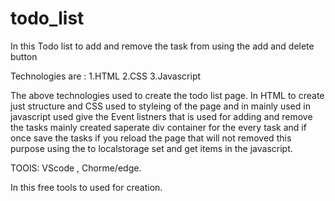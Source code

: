 # todo_list
In this Todo list to add and remove the task from using the add and delete button

Technologies are :
1.HTML
2.CSS
3.Javascript 

The above technologies used to create the todo list page.
In HTML to create just structure and CSS used to styleing of the page and in mainly used in javascript used give the Event listners that is used for 
adding and remove the tasks mainly created saperate div container for the every task and if once save the tasks if you reload the page that will not 
removed this purpose using the to localstorage set and get items in the javascript.

TOOlS:
VScode , Chorme/edge.

In this free tools to used for creation.

